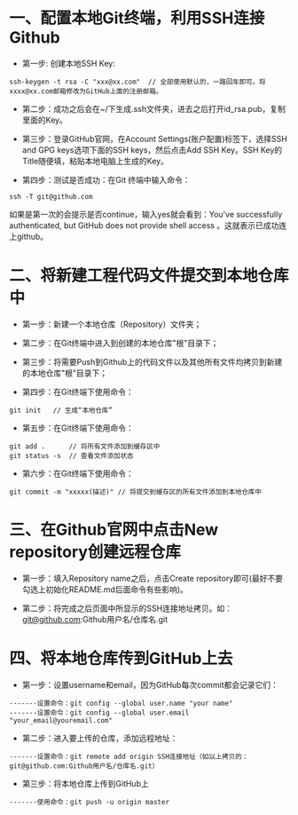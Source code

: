 # 一、配置本地Git终端，利用SSH连接Github

- 第一步: 创建本地SSH Key:
```
ssh-keygen -t rsa -C "xxx@xx.com"  // 全部使用默认的，一路回车即可。将xxxx@xx.com邮箱修改为GitHub上面的注册邮箱。
```

- 第二步：成功之后会在~/下生成.ssh文件夹，进去之后打开id_rsa.pub，复制里面的Key。

- 第三步：登录GitHub官网，在Account Settings(账户配置)标签下，选择SSH and GPG keys选项下面的SSH keys，然后点击Add SSH Key。SSH Key的Title随便填，粘贴本地电脑上生成的Key。

- 第四步：测试是否成功：在Git 终端中输入命令：
```
ssh -T git@github.com
```
如果是第一次的会提示是否continue，输入yes就会看到：You've successfully authenticated, but GitHub does not provide shell access 。这就表示已成功连上github。

# 二、将新建工程代码文件提交到本地仓库中
- 第一步：新建一个本地仓库（Repository）文件夹；

- 第二步：在Git终端中进入到创建的本地仓库"根"目录下；

- 第三步：将需要Push到Github上的代码文件以及其他所有文件均拷贝到新建的本地仓库"根"目录下；

- 第四步：在Git终端下使用命令：
```
git init   // 生成“本地仓库”
```

- 第五步：在Git终端下使用命令：
```
git add .      // 将所有文件添加到缓存区中
git status -s  // 查看文件添加状态
```

- 第六步：在Git终端下使用命令：
```
git commit -m "xxxxx(描述)" // 将提交到缓存区的所有文件添加到本地仓库中
```

# 三、在Github官网中点击New repository创建远程仓库

- 第一步：填入Repository name之后，点击Create repository即可(最好不要勾选上初始化README.md后面命令有些影响)。

- 第二步：将完成之后页面中所显示的SSH连接地址拷贝。如：git@github.com:Github用户名/仓库名.git

# 四、将本地仓库传到GitHub上去

- 第一步：设置username和email，因为GitHub每次commit都会记录它们：
```
-------设置命令：git config --global user.name "your name"
-------设置命令：git config --global user.email "your_email@youremail.com"
```

- 第二步：进入要上传的仓库，添加远程地址：
```
-------设置命令：git remote add origin SSH连接地址（如以上拷贝的：git@github.com:Github用户名/仓库名.git）
```

- 第三步：将本地仓库上传到GitHub上
```
-------使用命令：git push -u origin master
```



